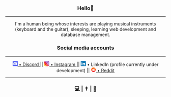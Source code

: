 <h3 align="center">Hello👋</h3>

---

<p align="center">I'm a human being whose interests are playing musical instruments (keyboard and the guitar), sleeping, learning web development and database management.<p/>

<h3 align="center">Social media accounts</h3>

---

<p align="center">
    <img src="https://github.com/AncientSoup/AncientSoup/blob/main/discord.png"><a href="https://discord.com/users/704914462238310450"> • Discord </a> ||
    <img src="https://github.com/AncientSoup/AncientSoup/blob/main/insta.png"><a href="https://www.instagram.com/adobong_sunog/"> • Instagram </a> ||
    <img src="https://github.com/AncientSoup/AncientSoup/blob/main/linkedin.png"> • LinkedIn (profile currently under development) ||
    <img src="https://github.com/AncientSoup/AncientSoup/blob/main/reddit.png"><a href="https://www.reddit.com/user/adobePhotosoup"> • Reddit </a>
</p>

---

<h3 align="center">💻 | ✝ | 🎸</h3>
